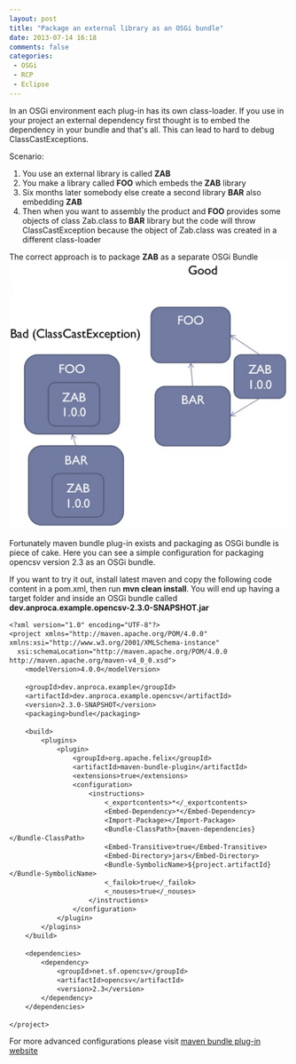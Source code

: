 ```yaml
---
layout: post
title: "Package an external library as an OSGi bundle"
date: 2013-07-14 16:18
comments: false
categories:
 - OSGi
 - RCP
 - Eclipse
---
```


In an OSGi environment each plug-in has its own class-loader. If you use in your project an external dependency first thought is to embed the dependency in your bundle and that's all. This can lead to hard to debug ClassCastExceptions. 

<!-- more -->

Scenario:

 1. You use an external library is called **ZAB**
 2. You make a library called **FOO** which embeds the **ZAB** library
 3. Six months later somebody else create a second library **BAR** also embedding **ZAB**
 4. Then when you want to assembly the product and **FOO** provides some objects of class Zab.class to **BAR** library but the code will throw ClassCastException because the object of Zab.class was created in a different class-loader

The correct approach is to package **ZAB** as a separate OSGi Bundle
![Bundle external libraries](/resources/trouble-osgi-library-inclusion.png)

Fortunately maven bundle plug-in exists and packaging as OSGi bundle is piece of cake. Here you can see a simple configuration for packaging opencsv version 2.3 as an OSGi bundle. 

If you want to try it out, install latest maven and copy the following code content in a pom.xml, then run **mvn clean install**. You will end up having a target folder and inside an OSGi bundle called **dev.anproca.example.opencsv-2.3.0-SNAPSHOT.jar**

    <?xml version="1.0" encoding="UTF-8"?>
    <project xmlns="http://maven.apache.org/POM/4.0.0" xmlns:xsi="http://www.w3.org/2001/XMLSchema-instance"
      xsi:schemaLocation="http://maven.apache.org/POM/4.0.0 http://maven.apache.org/maven-v4_0_0.xsd">
	    <modelVersion>4.0.0</modelVersion>

	    <groupId>dev.anproca.example</groupId>
	    <artifactId>dev.anproca.example.opencsv</artifactId>
	    <version>2.3.0-SNAPSHOT</version>
	    <packaging>bundle</packaging>

	    <build>
		    <plugins>
			    <plugin>
				    <groupId>org.apache.felix</groupId>
				    <artifactId>maven-bundle-plugin</artifactId>
				    <extensions>true</extensions>
				    <configuration>
					    <instructions>
						    <_exportcontents>*</_exportcontents>
						    <Embed-Dependency>*</Embed-Dependency>
						    <Import-Package></Import-Package> 
						    <Bundle-ClassPath>{maven-dependencies}</Bundle-ClassPath>
						    <Embed-Transitive>true</Embed-Transitive>
						    <Embed-Directory>jars</Embed-Directory>
						    <Bundle-SymbolicName>${project.artifactId}</Bundle-SymbolicName>
						    <_failok>true</_failok>
						    <_nouses>true</_nouses>
					    </instructions>
				    </configuration>
			    </plugin>
		    </plugins>
	    </build>

	    <dependencies>
		    <dependency>
			    <groupId>net.sf.opencsv</groupId>
			    <artifactId>opencsv</artifactId>
			    <version>2.3</version>
		    </dependency>            
	    </dependencies>

    </project>

For more advanced configurations please visit [maven bundle plug-in website][maven-bnd]

[maven-bnd]: http://felix.apache.org/site/apache-felix-maven-bundle-plugin-bnd.html "Maven Bundle Plugin"
